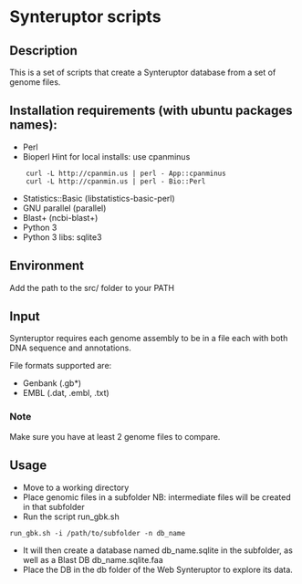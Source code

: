 # Synteruptor scripts

## Description

This is a set of scripts that create a Synteruptor database from a set of genome files.

## Installation requirements (with ubuntu packages names):

- Perl
- Bioperl
	Hint for local installs: use cpanminus
```
	curl -L http://cpanmin.us | perl - App::cpanminus
	curl -L http://cpanmin.us | perl - Bio::Perl
```
- Statistics::Basic (libstatistics-basic-perl)
- GNU parallel (parallel)
- Blast+ (ncbi-blast+)
- Python 3
- Python 3 libs:
	sqlite3

## Environment

Add the path to the src/ folder to your PATH

## Input

Synteruptor requires each genome assembly to be in a file each with both DNA sequence and annotations.

File formats supported are:
- Genbank (.gb*)
- EMBL (.dat, .embl, .txt)

### Note

Make sure you have at least 2 genome files to compare.

## Usage

- Move to a working directory
- Place genomic files in a subfolder
    NB: intermediate files will be created in that subfolder
- Run the script run_gbk.sh

```
run_gbk.sh -i /path/to/subfolder -n db_name
```

- It will then create a database named db_name.sqlite in the subfolder, as well as a Blast DB db_name.sqlite.faa
- Place the DB in the db folder of the Web Synteruptor to explore its data.
